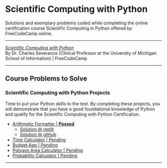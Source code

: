 # Scientific Computing with Python
Solutions and exemplary problems coded while completing the online certification course Scientific Computing in Python offered by FreeCodeCamp online.

--- 

*[Scientific Computing with Python](https://www.freecodecamp.org/learn/scientific-computing-with-python/)* <br>
By Dr. Charles Severance (Clinical Professor at the University of Michigan School of Information)  |   FreeCodeCamp 

---

## Course Problems to Solve
### Scientific Computing with Python Projects

Time to put your Python skills to the test. By completing these projects, you will demonstrate that you have a good foundational knowledge of Python and qualify for the Scientific Computing with Python Certification.

- [Arithmetic Formatter | **Passed**](https://www.freecodecamp.org/learn/scientific-computing-with-python/scientific-computing-with-python-projects/arithmetic-formatter) 
  - [Solution @ replIt](https://replit.com/@gasingh/boilerplate-arithmetic-formatter#arithmetic_arranger.py)
  - [Solution @ github]()
- [Time Calculator | Pending](https://www.freecodecamp.org/learn/scientific-computing-with-python/scientific-computing-with-python-projects/time-calculator)
- [Budget App | Pending](https://www.freecodecamp.org/learn/scientific-computing-with-python/scientific-computing-with-python-projects/budget-app)
- [Polygon Area Calculator | Pending](https://www.freecodecamp.org/learn/scientific-computing-with-python/scientific-computing-with-python-projects/polygon-area-calculator)
- [Probability Calculator | Pending](https://www.freecodecamp.org/learn/scientific-computing-with-python/scientific-computing-with-python-projects/probability-calculator)

---
